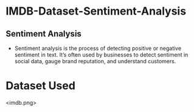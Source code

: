 # IMDB-Dataset-Sentiment-Analysis
## Sentiment Analysis
* Sentiment analysis is the process of detecting positive or negative sentiment in text. It’s often used by businesses to detect sentiment in social data, gauge brand reputation, and understand customers.
# Dataset Used
<imdb.png>

